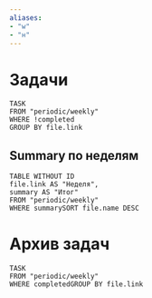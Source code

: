 ```yaml
---
aliases:
- "w"
- "н"
---
```


# Задачи
```dataview
TASK
FROM "periodic/weekly"
WHERE !completed
GROUP BY file.link
```
## Summary по неделям
```dataview
TABLE WITHOUT ID
file.link AS "Неделя",
summary AS "Итог"
FROM "periodic/weekly"
WHERE summarySORT file.name DESC
```
# Архив задач
```dataview
TASK
FROM "periodic/weekly"
WHERE completedGROUP BY file.link
```